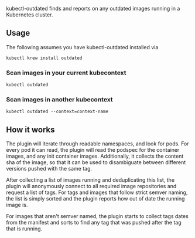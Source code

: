 kubectl-outdated finds and reports on any outdated images running in a Kubernetes cluster.

## Usage
The following assumes you have kubectl-outdated installed via

```shell
kubectl krew install outdated
```

### Scan images in your current kubecontext

```shell
kubectl outdated
```

### Scan images in another kubecontext

```shell
kubectl outdated --context=context-name
```

## How it works
The plugin will iterate through readable namespaces, and look for pods. For every pod it can read, the plugin will read the podspec for the container images, and any init container images. Additionally, it collects the content sha of the image, so that it can be used to disambiguate between different versions pushed with the same tag.

After collecting a list of images running and deduplicating this list, the plugin will anonymously connect to all required image repositories and request a list of tags. For tags and images that follow strict semver naming, the list is simply sorted and the plugin reports how out of date the running image is.

For images that aren't semver named, the plugin starts to collect tags dates from the manifest and sorts to find any tag that was pushed after the tag that is running.

